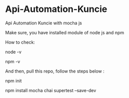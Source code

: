 # Api-Automation-Kuncie
Api Automation Kuncie with mocha js

Make sure, you have installed module of node js and npm

How to check:

node -v

npm -v

And then, pull this repo, follow the steps below :

npm init

npm install mocha chai supertest –save-dev
